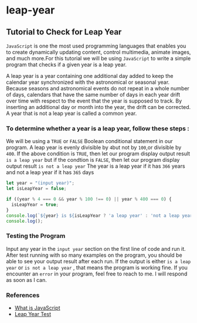 # leap-year

## Tutorial to Check for Leap Year

```JavaScript``` is one the most used programming languages that enables you to create dynamically updating content,
control multimedia, animate images, and much more.For this tutorial we will be using ```JavaScript``` to write a simple 
program that checks if a given year is a leap year.

A leap year is a year containing one additional day added to keep the calendar year synchronized with the astronomical
or seasonal year. Because seasons and astronomical events do not repeat in a whole number of days, calendars that have
the same number of days in each year drift over time with respect to the event that the year is supposed to track.
By inserting an additional day or month into the year, the drift can be corrected. A year that is not a leap year is called
a common year.

### To determine whether a year is a leap year, follow these steps :

We will be using a ```TRUE``` or ```FALSE``` Boolean conditional statement in our program. A leap year is evenly divisible 
by ```4```but not by ```100```,or divisible by ```400```. If the above condition is ```TRUE```, then let our program display output
result ```is a leap year``` but if the condtion is ```FALSE```, then let our program display output result ```is not a leap year```
The year is a leap year if it has ```366``` years and not a leap year if it has ```365``` days

```javascript
let year = "(input year)";
let isLeapYear = false;

if ((year % 4 === 0 && year % 100 !== 0) || year % 400 === 0) {
  isLeapYear = true;
}
console.log(`${year} is ${isLeapYear ? 'a leap year' : 'not a leap year'}`);
console.log();


```
### Testing the Program
Input any year in the ```input year``` section on the first line of code and run it. After test running with so many examples on the program,
you should be able to see your output result after each run. If the output is either ```is a leap year``` or ```is not a leap year``` , that
means the program is working fine. 
If you encounter an ```error``` in your program, feel free to reach to me. I will respond as soon as I can.



### References
- [What is JavaScript](https://developer.mozilla.org/en-US/docs/Learn/JavaScript/First_steps/What_is_JavaScript)
- [Leap Year Test](https://www.w3resource.com/javascript-exercises/javascript-basic-exercise-6.php)
